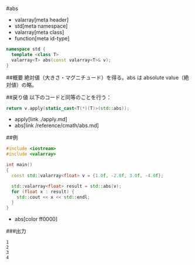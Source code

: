 #abs
* valarray[meta header]
* std[meta namespace]
* valarray[meta class]
* function[meta id-type]

```cpp
namespace std {
  template <class T>
  valarray<T> abs(const valarray<T>& v);
}
```

##概要
絶対値（大きさ・マグニチュード）を得る。abs は absolute value（絶対値）の略。


##戻り値
以下のコードと同等のことを行う：

```cpp
return v.apply(static_cast<T(*)(T)>(std::abs));
```
* apply[link ./apply.md]
* abs[link /reference/cmath/abs.md]


##例
```cpp
#include <iostream>
#include <valarray>

int main()
{
  const std::valarray<float> v = {1.0f, -2.0f, 3.0f, -4.0f};

  std::valarray<float> result = std::abs(v);
  for (float x : result) {
    std::cout << x << std::endl;
  }
}
```
* abs[color ff0000]

###出力
```
1
2
3
4
```


